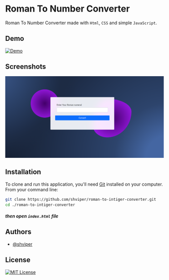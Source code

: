 # Roman To Number Converter

Roman To Number Converter made with `Html`, `CSS` and simple `JavaScript`.

## Demo

[![Demo](https://img.shields.io/badge/Live-Preview-orange.svg?style=for-the-badge&logo=appveyor)](https://shviper.github.io/roman-to-intiger-converter/)

## Screenshots

![App Screenshot](./img/img-1.png)

## Installation

To clone and run this application, you'll need [Git](https://git-scm.com) installed on your computer. From your command line:

```bash
git clone https://github.com/shviper/roman-to-intiger-converter.git
cd ./roman-to-intiger-converter
```

##### then open `index.html` file

## Authors

- [@shviper](https://www.github.com/shviper)

## License

[![MIT License](https://img.shields.io/badge/License-MIT-green.svg?style=for-the-badge&logo=appveyor)](https://choosealicense.com/licenses/mit/)
